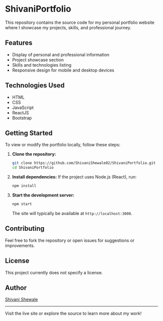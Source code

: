 # ShivaniPortfolio

This repository contains the source code for my personal portfolio website where I showcase my projects, skills, and professional journey.

## Features

- Display of personal and professional information
- Project showcase section
- Skills and technologies listing
- Responsive design for mobile and desktop devices

## Technologies Used

- HTML
- CSS
- JavaScript
- ReactJS
- Bootstrap

## Getting Started

To view or modify the portfolio locally, follow these steps:

1. **Clone the repository:**
   ```bash
   git clone https://github.com/ShivaniShewale02/ShivaniPortfolio.git
   cd ShivaniPortfolio
   ```

2. **Install dependencies:**
   If the project uses Node.js (React), run:
   ```bash
   npm install
   ```

3. **Start the development server:**
   ```bash
   npm start
   ```
   The site will typically be available at `http://localhost:3000`.

## Contributing

Feel free to fork the repository or open issues for suggestions or improvements.

## License

This project currently does not specify a license.

## Author

[Shivani Shewale](https://github.com/ShivaniShewale02)

---

Visit the live site or explore the source to learn more about my work!

